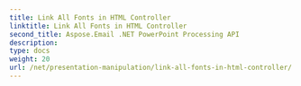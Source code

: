 ```yaml
---
title: Link All Fonts in HTML Controller
linktitle: Link All Fonts in HTML Controller
second_title: Aspose.Email .NET PowerPoint Processing API
description: 
type: docs
weight: 20
url: /net/presentation-manipulation/link-all-fonts-in-html-controller/
---
```

